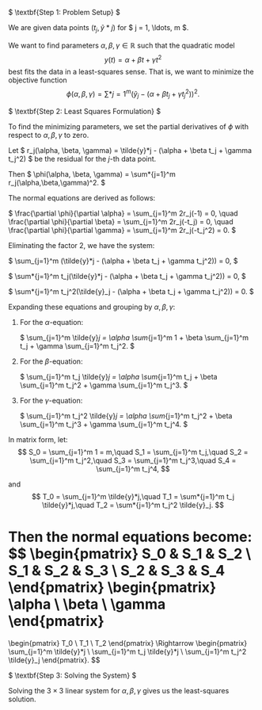 $
\textbf{Step 1: Problem Setup}
$

We are given data points $(t_j, \tilde{y}*j)$ for $ j = 1, \ldots, m $.

We want to find parameters $\alpha, \beta, \gamma \in \mathbb{R}$ such that the quadratic model
$$
y(t) = \alpha + \beta t + \gamma t^2
$$
best fits the data in a least-squares sense. That is, we want to minimize the objective function
$$
\phi(\alpha, \beta, \gamma) = \sum*{j=1}^m \bigl( \tilde{y}_j - (\alpha + \beta t_j + \gamma t_j^2) \bigr)^2.
$$

$
\textbf{Step 2: Least Squares Formulation}
$

To find the minimizing parameters, we set the partial derivatives of $\phi$ with respect to $\alpha, \beta, \gamma$ to zero.

Let
$
r_j(\alpha, \beta, \gamma) = \tilde{y}*j - (\alpha + \beta t_j + \gamma t_j^2)
$
be the residual for the $j$-th data point.

Then
$
\phi(\alpha, \beta, \gamma) = \sum*{j=1}^m r_j(\alpha,\beta,\gamma)^2.
$

The normal equations are derived as follows:

$
\frac{\partial \phi}{\partial \alpha} = \sum_{j=1}^m 2r_j(-1) = 0, \quad
\frac{\partial \phi}{\partial \beta} = \sum_{j=1}^m 2r_j(-t_j) = 0, \quad
\frac{\partial \phi}{\partial \gamma} = \sum_{j=1}^m 2r_j(-t_j^2) = 0.
$

Eliminating the factor 2, we have the system:

$
\sum_{j=1}^m (\tilde{y}*j - (\alpha + \beta t_j + \gamma t_j^2)) = 0,
$

$
\sum*{j=1}^m t_j(\tilde{y}*j - (\alpha + \beta t_j + \gamma t_j^2)) = 0,
$

$
\sum*{j=1}^m t_j^2(\tilde{y}_j - (\alpha + \beta t_j + \gamma t_j^2)) = 0.
$

Expanding these equations and grouping by $\alpha, \beta, \gamma$:

1. For the $\alpha$-equation:
   
   $
   \sum_{j=1}^m \tilde{y}*j = \alpha \sum*{j=1}^m 1 + \beta \sum_{j=1}^m t_j + \gamma \sum_{j=1}^m t_j^2.
   $

2. For the $\beta$-equation:
   
   $
   \sum_{j=1}^m t_j \tilde{y}*j = \alpha \sum*{j=1}^m t_j + \beta \sum_{j=1}^m t_j^2 + \gamma \sum_{j=1}^m t_j^3.
   $

3. For the $\gamma$-equation:
   
   $
   \sum_{j=1}^m t_j^2 \tilde{y}*j = \alpha \sum*{j=1}^m t_j^2 + \beta \sum_{j=1}^m t_j^3 + \gamma \sum_{j=1}^m t_j^4.
   $

In matrix form, let:
$$
S_0 = \sum_{j=1}^m 1 = m,\quad
S_1 = \sum_{j=1}^m t_j,\quad
S_2 = \sum_{j=1}^m t_j^2,\quad
S_3 = \sum_{j=1}^m t_j^3,\quad
S_4 = \sum_{j=1}^m t_j^4,
$$

and
$$
T_0 = \sum_{j=1}^m \tilde{y}*j,\quad
T_1 = \sum*{j=1}^m t_j \tilde{y}*j,\quad
T_2 = \sum*{j=1}^m t_j^2 \tilde{y}_j.
$$

Then the normal equations become:
$$
\begin{pmatrix}
S_0 & S_1 & S_2 \\
S_1 & S_2 & S_3 \\
S_2 & S_3 & S_4
\end{pmatrix}
\begin{pmatrix}
\alpha \\ \beta \\ \gamma
\end{pmatrix}
=
\begin{pmatrix}
T_0 \\ T_1 \\ T_2
\end{pmatrix}
\Rightarrow
\begin{pmatrix}
\sum_{j=1}^m \tilde{y}*j \\
\sum_{j=1}^m t_j \tilde{y}*j \\
\sum_{j=1}^m t_j^2 \tilde{y}_j
\end{pmatrix}.
$$

$
\textbf{Step 3: Solving the System}
$

Solving the $3 \times 3$ linear system for $\alpha, \beta, \gamma$ gives us the least-squares solution.